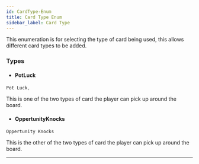 ```yaml
---
id: CardType-Enum
title: Card Type Enum
sidebar_label: Card Type 
---
```


This enumeration is for selecting the type of card being used, this allows different card types to be added.

### Types
- #### PotLuck
```java
Pot Luck,
```
This is one of the two types of card the player can pick up around the board.

- #### OppertunityKnocks
```java
Oppertunity Knocks
```
This is the other of the two types of card the player can pick up around the board.

---